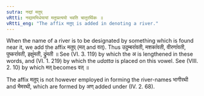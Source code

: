 ```yaml
---
sutra: नद्यां मतुप्
vRtti: नद्यामभिधेयायां मतुप्प्रत्ययो भवति चातुरर्थिकः ॥
vRtti_eng: "The affix मतुप् is added in denoting a river."
---
```

When the name of a river is to be designated by something which is found near it, we add the affix मतुप् (मत् and वत्). Thus उदुम्बरा꣡वती, मशका꣡वती, वीरणा꣡वती, पुष्करा꣡वती, इक्षु꣡मती, द्रु꣡मती ॥ See (VI. 3. 119) by which the अ is lengthened in these words, and (VI. 1. 219) by which the _udatta_ is placed on this vowel. See (VIII. 2. 10) by which मत् becomes वत् ॥

The affix मतुप् is not however employed in forming the river-names भागीरथी and भैमरथी, which are formed by अण् added under (IV. 2. 68).
